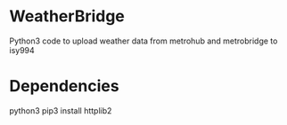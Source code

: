 # WeatherBridge
Python3 code to upload weather data from metrohub and metrobridge to isy994

# Dependencies
python3
pip3 install httplib2
